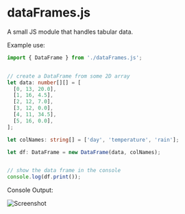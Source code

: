 # dataFrames.js

A small JS module that handles tabular data.

Example use:

```ts
import { DataFrame } from './dataFrames.js';


// create a DataFrame from some 2D array
let data: number[][] = [
  [0, 13, 20.0],
  [1, 16, 4.5],
  [2, 12, 7.0],
  [3, 12, 0.0],
  [4, 11, 34.5],
  [5, 16, 0.0],
];

let colNames: string[] = ['day', 'temperature', 'rain'];

let df: DataFrame = new DataFrame(data, colNames);


// show the data frame in the console
console.log(df.print());
```

Console Output:

![Screenshot](https://i.imgur.com/j5ODHsx.png)
